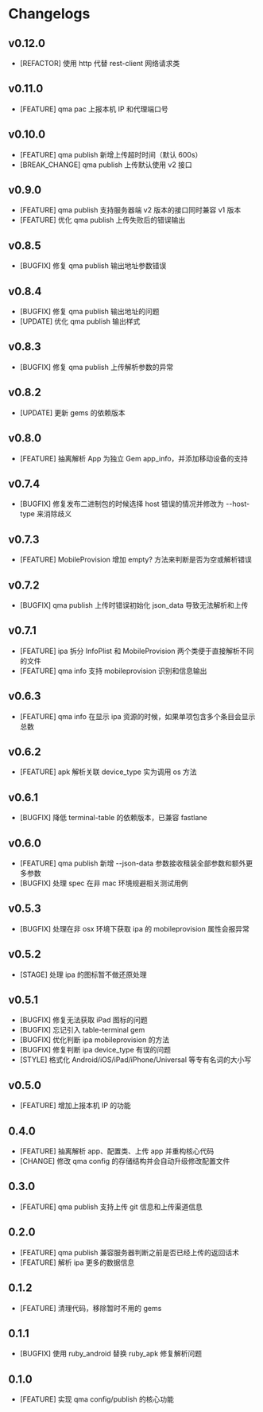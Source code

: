# Changelogs

## v0.12.0

- [REFACTOR] 使用 http 代替 rest-client 网络请求类

## v0.11.0

- [FEATURE] qma pac 上报本机 IP 和代理端口号

## v0.10.0

- [FEATURE] qma publish 新增上传超时时间（默认 600s）
- [BREAK_CHANGE] qma publish 上传默认使用 v2 接口

## v0.9.0

- [FEATURE] qma publish 支持服务器端 v2 版本的接口同时兼容 v1 版本
- [FEATURE] 优化 qma publish 上传失败后的错误输出

## v0.8.5

- [BUGFIX] 修复 qma publish 输出地址参数错误

## v0.8.4

- [BUGFIX] 修复 qma publish 输出地址的问题
- [UPDATE] 优化 qma publish 输出样式

## v0.8.3

- [BUGFIX] 修复 qma publish 上传解析参数的异常

## v0.8.2

- [UPDATE] 更新 gems 的依赖版本

## v0.8.0

- [FEATURE] 抽离解析 App 为独立 Gem app_info，并添加移动设备的支持

## v0.7.4

- [BUGFIX] 修复发布二进制包的时候选择 host 错误的情况并修改为 --host-type 来消除歧义

## v0.7.3

- [FEATURE] MobileProvision 增加 empty? 方法来判断是否为空或解析错误

## v0.7.2

- [BUGFIX] qma publish 上传时错误初始化 json_data 导致无法解析和上传

## v0.7.1

- [FEATURE] ipa 拆分 InfoPlist 和 MobileProvision 两个类便于直接解析不同的文件
- [FEATURE] qma info 支持 mobileprovision 识别和信息输出

## v0.6.3

- [FEATURE] qma info 在显示 ipa 资源的时候，如果单项包含多个条目会显示总数

## v0.6.2

- [FEATURE] apk 解析关联 device_type 实为调用 os 方法

## v0.6.1

- [BUGFIX] 降低 terminal-table 的依赖版本，已兼容 fastlane

## v0.6.0

- [FEATURE] qma publish 新增 --json-data 参数接收租装全部参数和额外更多参数
- [BUGFIX] 处理 spec 在非 mac 环境规避相关测试用例

## v0.5.3

- [BUGFIX] 处理在非 osx 环境下获取 ipa 的 mobileprovision 属性会报异常

## v0.5.2

- [STAGE] 处理 ipa 的图标暂不做还原处理

## v0.5.1

- [BUGFIX] 修复无法获取 iPad 图标的问题
- [BUGFIX] 忘记引入 table-terminal gem
- [BUGFIX] 优化判断 ipa mobileprovision 的方法
- [BUGFIX] 修复判断 ipa device_type 有误的问题
- [STYLE] 格式化 Android/iOS/iPad/iPhone/Universal 等专有名词的大小写

## v0.5.0

- [FEATURE] 增加上报本机 IP 的功能

## 0.4.0

- [FEATURE] 抽离解析 app、配置类、上传 app 并重构核心代码
- [CHANGE] 修改 qma config 的存储结构并会自动升级修改配置文件

## 0.3.0

- [FEATURE] qma publish 支持上传 git 信息和上传渠道信息

## 0.2.0

- [FEATURE] qma publish 兼容服务器判断之前是否已经上传的返回话术
- [FEATURE] 解析 ipa 更多的数据信息

## 0.1.2

- [FEATURE] 清理代码，移除暂时不用的 gems

## 0.1.1

- [BUGFIX] 使用 ruby_android 替换 ruby_apk 修复解析问题

## 0.1.0

- [FEATURE] 实现 qma config/publish 的核心功能
